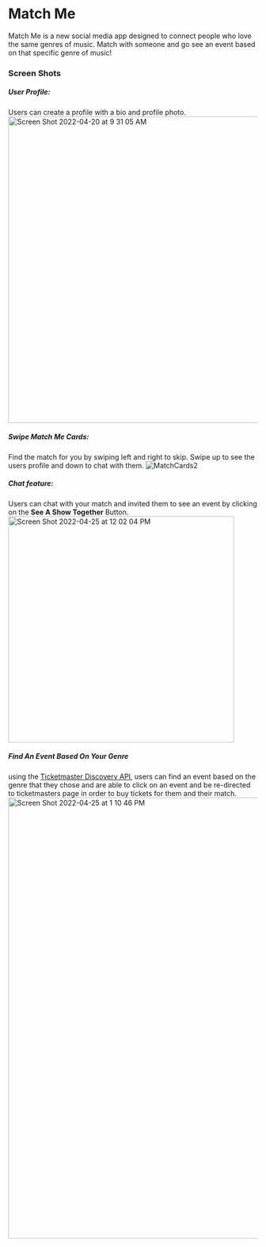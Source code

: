 # Match Me

Match Me is a new social media app designed to connect people who love the same genres of music.
Match with someone and go see an event based on that specific genre of music!

### Screen Shots


##### User Profile:
Users can create a profile with a bio and profile photo.
<img width="618" alt="Screen Shot 2022-04-20 at 9 31 05 AM" src="https://user-images.githubusercontent.com/89861879/164279076-b5eb4f3f-a8c7-49c2-b485-98dfdb71f17a.png">

##### Swipe Match Me Cards:
Find the match for you by swiping left and right to skip. Swipe up to see the users profile and down to chat with them.
![MatchCards2](https://user-images.githubusercontent.com/89861879/165171650-500ec64f-83df-439f-b7f9-ea1813ea5115.gif)



##### Chat feature:
Users can chat with your match and invited them to see an event by clicking on the **See A Show Together** Button.
<img width="456" alt="Screen Shot 2022-04-25 at 12 02 04 PM" src="https://user-images.githubusercontent.com/89861879/165156524-ada64a75-1f03-4b9f-8db3-a66576d341fe.png">


##### Find An Event Based On Your Genre
using the [Ticketmaster Discovery API](https://developer.ticketmaster.com/products-and-docs/apis/discovery-api/v2/), users can find an event based on the genre that they chose and are able to click on an event and be re-directed to ticketmasters page in order to buy tickets for them and their match.
<img width="889" alt="Screen Shot 2022-04-25 at 1 10 46 PM" src="https://user-images.githubusercontent.com/89861879/165167023-d58fbfc0-c514-42ec-ba38-11767119b72e.png">






